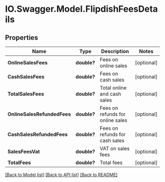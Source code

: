 # IO.Swagger.Model.FlipdishFeesDetails
## Properties

Name | Type | Description | Notes
------------ | ------------- | ------------- | -------------
**OnlineSalesFees** | **double?** | Fees on online sales | [optional] 
**CashSalesFees** | **double?** | Fees on cash sales | [optional] 
**TotalSalesFees** | **double?** | Total online and cash sales | [optional] 
**OnlineSalesRefundedFees** | **double?** | Fees on refunds for online sales | [optional] 
**CashSalesRefundedFees** | **double?** | Fees on refunds for cash sales | [optional] 
**SalesFeesVat** | **double?** | VAT on sales fees | [optional] 
**TotalFees** | **double?** | Total fees | [optional] 

[[Back to Model list]](../README.md#documentation-for-models) [[Back to API list]](../README.md#documentation-for-api-endpoints) [[Back to README]](../README.md)

